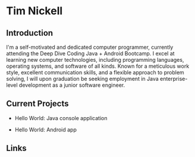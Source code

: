 # Tim Nickell

## Introduction

I'm a self-motivated and dedicated computer programmer, currently attending the 
Deep Dive Coding Java + Android Bootcamp. I excel at learning new computer
technologies, including programming languages, operating systems, and software
of all kinds. Known for a meticulous work style, excellent communication skills,
and a flexible approach to problem solving, I will upon graduation be seeking
employment in Java enterprise-level development as a junior software engineer. 

## Current Projects

* Hello World: Java console application

* Hello World: Android app

## Links